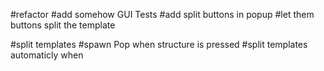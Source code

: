 #refactor
#add somehow GUI Tests
#add split buttons in popup
#let them buttons split the template



#split templates
#spawn Pop when structure is pressed
#split templates automaticly when 
